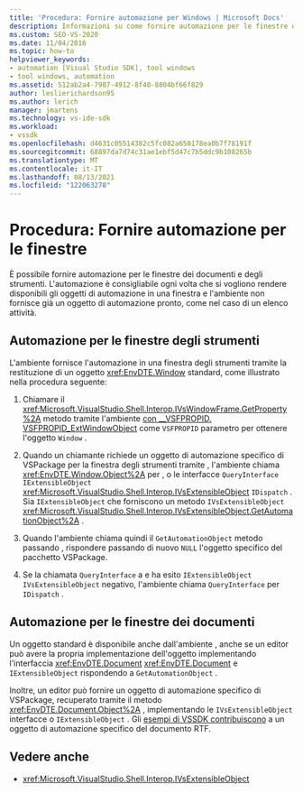 ```yaml
---
title: 'Procedura: Fornire automazione per Windows | Microsoft Docs'
description: Informazioni su come fornire automazione per le finestre dei documenti e degli strumenti in Visual Studio usando i metodi Microsoft.VisualStudio.Shell.Interop.
ms.custom: SEO-VS-2020
ms.date: 11/04/2016
ms.topic: how-to
helpviewer_keywords:
- automation [Visual Studio SDK], tool windows
- tool windows, automation
ms.assetid: 512ab2a4-7987-4912-8f40-8804bf66f829
author: leslierichardson95
ms.author: lerich
manager: jmartens
ms.technology: vs-ide-sdk
ms.workload:
- vssdk
ms.openlocfilehash: d4631c05514382c5fc082a650178ea0b7f78191f
ms.sourcegitcommit: 68897da7d74c31ae1ebf5d47c7b5ddc9b108265b
ms.translationtype: MT
ms.contentlocale: it-IT
ms.lasthandoff: 08/13/2021
ms.locfileid: "122063278"
---
```

# <a name="how-to-provide-automation-for-windows"></a>Procedura: Fornire automazione per le finestre

È possibile fornire automazione per le finestre dei documenti e degli strumenti. L'automazione è consigliabile ogni volta che si vogliono rendere disponibili gli oggetti di automazione in una finestra e l'ambiente non fornisce già un oggetto di automazione pronto, come nel caso di un elenco attività.

## <a name="automation-for-tool-windows"></a>Automazione per le finestre degli strumenti

L'ambiente fornisce l'automazione in una finestra degli strumenti tramite la restituzione di un oggetto <xref:EnvDTE.Window> standard, come illustrato nella procedura seguente:

1. Chiamare il <xref:Microsoft.VisualStudio.Shell.Interop.IVsWindowFrame.GetProperty%2A> metodo tramite l'ambiente [con __VSFPROPID. VSFPROPID_ExtWindowObject](<xref:Microsoft.VisualStudio.Shell.Interop.__VSFPROPID.VSFPROPID_ExtWindowObject>) come `VSFPROPID` parametro per ottenere l'oggetto `Window` .

2. Quando un chiamante richiede un oggetto di automazione specifico di VSPackage per la finestra degli strumenti tramite , l'ambiente chiama <xref:EnvDTE.Window.Object%2A> per , o le interfacce `QueryInterface` `IExtensibleObject` <xref:Microsoft.VisualStudio.Shell.Interop.IVsExtensibleObject> `IDispatch` . Sia `IExtensibleObject` che forniscono un metodo `IVsExtensibleObject` <xref:Microsoft.VisualStudio.Shell.Interop.IVsExtensibleObject.GetAutomationObject%2A> .

3. Quando l'ambiente chiama quindi il `GetAutomationObject` metodo passando , rispondere passando di nuovo `NULL` l'oggetto specifico del pacchetto VSPackage.

4. Se la chiamata `QueryInterface` a e ha esito `IExtensibleObject` `IVsExtensibleObject` negativo, l'ambiente chiama `QueryInterface` per `IDispatch` .

## <a name="automation-for-document-windows"></a>Automazione per le finestre dei documenti

Un oggetto standard è disponibile anche dall'ambiente , anche se un editor può avere la propria implementazione dell'oggetto implementando l'interfaccia <xref:EnvDTE.Document> <xref:EnvDTE.Document> e `IExtensibleObject` rispondendo a `GetAutomationObject` .

Inoltre, un editor può fornire un oggetto di automazione specifico di VSPackage, recuperato tramite il metodo <xref:EnvDTE.Document.Object%2A> , implementando le `IVsExtensibleObject` interfacce o `IExtensibleObject` . Gli [esempi di VSSDK contribuiscono](https://github.com/Microsoft/VSSDK-Extensibility-Samples) a un oggetto di automazione specifico del documento RTF.

## <a name="see-also"></a>Vedere anche

- <xref:Microsoft.VisualStudio.Shell.Interop.IVsExtensibleObject>
